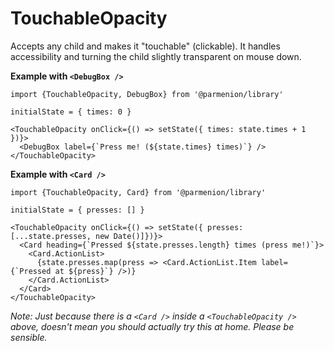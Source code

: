 # TouchableOpacity

Accepts any child and makes it "touchable" (clickable).
It handles accessibility and turning the child slightly transparent on mouse down.

**Example with `<DebugBox />`**

    import {TouchableOpacity, DebugBox} from '@parmenion/library'

    initialState = { times: 0 }

    <TouchableOpacity onClick={() => setState({ times: state.times + 1 })}>
      <DebugBox label={`Press me! (${state.times} times)`} />
    </TouchableOpacity>

**Example with `<Card />`**

    import {TouchableOpacity, Card} from '@parmenion/library'

    initialState = { presses: [] }

    <TouchableOpacity onClick={() => setState({ presses: [...state.presses, new Date()]})}>
      <Card heading={`Pressed ${state.presses.length} times (press me!)`}>
        <Card.ActionList>
          {state.presses.map(press => <Card.ActionList.Item label={`Pressed at ${press}`} />)}
        </Card.ActionList>
      </Card>
    </TouchableOpacity>

*Note: Just because there is a `<Card />` inside a `<TouchableOpacity />` above, doesn't mean you should actually try this at home. Please be sensible.*
